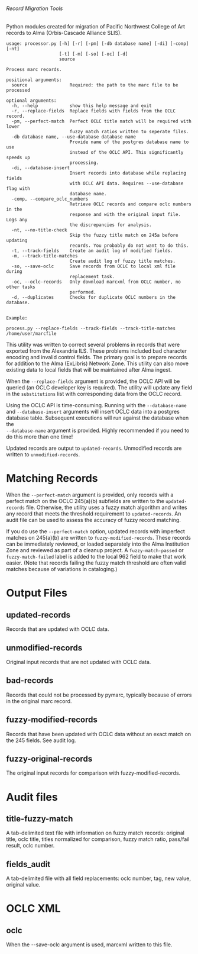 ###### Record Migration Tools

Python modules created for migration of Pacific Northwest College of Art records to 
Alma (Orbis-Cascade Alliance SLIS).

```
usage: processor.py [-h] [-r] [-pm] [-db database name] [-di] [-comp] [-nt]
                    [-t] [-m] [-so] [-oc] [-d]
                    source

Process marc records.

positional arguments:
  source                Required: the path to the marc file to be processed

optional arguments:
  -h, --help            show this help message and exit
  -r, --replace-fields  Replace fields with fields from the OCLC record.
  -pm, --perfect-match  Perfect OCLC title match will be required with lower
                        fuzzy match ratios written to seperate files.
  -db database name, --use-database database name
                        Provide name of the postgres database name to use
                        instead of the OCLC API. This significantly speeds up
                        processing.
  -di, --database-insert
                        Insert records into database while replacing fields
                        with OCLC API data. Requires --use-database flag with
                        database name.
  -comp, --compare_oclc_numbers
                        Retrieve OCLC records and compare oclc numbers in the
                        response and with the original input file. Logs any
                        the discrepancies for analysis.
  -nt, --no-title-check
                        Skip the fuzzy title match on 245a before updating
                        records. You probably do not want to do this.
  -t, --track-fields    Create an audit log of modified fields.
  -m, --track-title-matches
                        Create audit log of fuzzy title matches.
  -so, --save-oclc      Save records from OCLC to local xml file during
                        replacement task.
  -oc, --oclc-records   Only download marcxml from OCLC number, no other tasks
                        performed.
  -d, --duplicates      Checks for duplicate OCLC numbers in the database.
  

Example:

process.py --replace-fields --track-fields --track-title-matches /home/user/marcfile 
```

This utility was written to correct several problems in records that were exported from the Alexandria ILS.
These problems included bad character encoding and invalid control fields. The primary goal is to prepare records
for addition to the Alma (ExLibris) Network Zone. This utility can also move existing data to
local fields that will be maintained after Alma ingest. 

When the `--replace-fields` argument is provided, the OCLC API will be queried (an OCLC developer key is required). 
The utility will  update any field in the `substitutions` list with corresponding data from the OCLC record.

Using the OCLC API is time-consuming. Running with the `--database-name` and `--database-insert` arguments will insert
OCLC  data into a postgres database table. Subsequent executions will run against the database when the  
`--database-name` argument is provided. Highly recommended if you need to do this more than one time!

Updated records are output to `updated-records`.  Unmodified records are written to `unmodified-records`.

# Matching Records

When the `--perfect-match` argument is provided, only records with a perfect match on the OCLC 245(a)(b) subfields
are written to the `updated-records` file. Otherwise, the utility uses a fuzzy match algorithm and writes
any record that meets the threshold requirement to `updated-records`.  An audit file can be used to assess the
accuracy of fuzzy record matching.

If you do use the `--perfect-match` option, updated records with imperfect matches on 245(a)(b) are
written to `fuzzy-modified-records`. These records can be immediately reviewed, or loaded separately into
the Alma Institution Zone and reviewed as part of a cleanup project. A `fuzzy-match-passed` or `fuzzy-match-failed`
label is added to the local 962 field to make that work easier. (Note that records failing the fuzzy match threshold
are often valid matches because of variations in cataloging.)

# Output Files

## updated-records
Records that are updated with OCLC data.

## unmodified-records
Original input records that are not updated with OCLC data.

## bad-records
Records that could not be processed by pymarc, typically because of errors in the original marc record.

## fuzzy-modified-records
Records that have been updated with OCLC data without an exact match on the 245 fields. See audit log.

## fuzzy-original-records
The original input records for comparison with fuzzy-modified-records.

# Audit files

## title-fuzzy-match
A tab-delimited text file with information on fuzzy match records: original title, oclc title, titles normalized for 
comparison, fuzzy match ratio, pass/fail result,  oclc number. 

## fields_audit
A tab-delimited file with all field replacements: oclc number, tag, new value, original value.

# OCLC XML

## oclc
When the --save-oclc argument is used, marcxml written to this file.